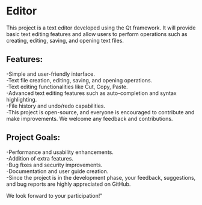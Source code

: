 # Editor
This project is a text editor developed using the Qt framework. It will provide basic text editing features and allow users to perform operations such as creating, editing, saving, and opening text files.

## Features:

-Simple and user-friendly interface.  
-Text file creation, editing, saving, and opening operations.  
-Text editing functionalities like Cut, Copy, Paste.  
-Advanced text editing features such as auto-completion and syntax highlighting.  
-File history and undo/redo capabilities.  
-This project is open-source, and everyone is encouraged to contribute and make improvements. We welcome any feedback and contributions.  

## Project Goals:

-Performance and usability enhancements.  
-Addition of extra features.  
-Bug fixes and security improvements.  
-Documentation and user guide creation.  
-Since the project is in the development phase, your feedback, suggestions, and bug reports are highly appreciated on GitHub.  

We look forward to your participation!"
